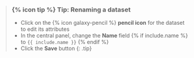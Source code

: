 > ### {% icon tip %} Tip: Renaming a dataset
> - Click on the {% icon galaxy-pencil %} **pencil icon** for the dataset to edit its attributes
> - In the central panel, change the **Name** field {% if include.name %} to `{{ include.name }}` {% endif %}
> - Click the **Save** button
{: .tip}